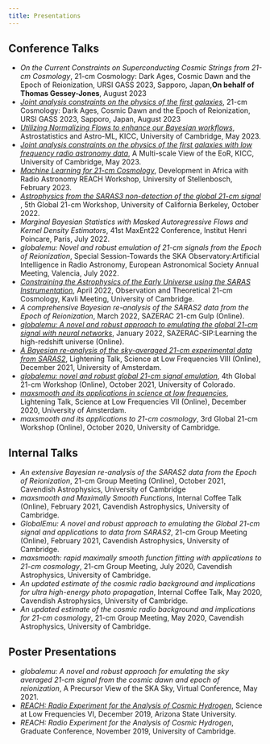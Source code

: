 ```yaml
---
title: Presentations
---
```


## Conference Talks
- *On the Current Constraints on Superconducting Cosmic Strings from 21-cm Cosmology*, 21-cm Cosmology: Dark Ages, Cosmic Dawn and the Epoch of Reionization, URSI GASS 2023, Sapporo, Japan,**On behalf of Thomas Gessey-Jones**, August 2023
- [*Joint analysis constraints on the physics of the first galaxies*](https://github.com/htjb/Talks/raw/master/Talks/URSI_2023/joint_analysis_margarine.pdf), 21-cm Cosmology: Dark Ages, Cosmic Dawn and the Epoch of Reionization, URSI GASS 2023, Sapporo, Japan, August 2023
- [*Utilizing Normalizing Flows to enhance our Bayesian workflows*](https://github.com/htjb/Talks/blob/master/Talks/KICC_Astrostats/AstroStats_Bevins.pdf), Astrostatistics and Astro-ML, KICC, University of Cambridge, May 2023.
- [*Joint analysis constraints on the physics of the first galaxies with low frequency radio astronomy data*](https://github.com/htjb/Talks/blob/master/Talks/KICC_EoR/Bevins_KICC_EoR.pdf), A Multi-scale View of the EoR, KICC, University of Cambridge, May 2023.
- [*Machine Learning for 21-cm Cosmology*](https://github.com/htjb/Talks/blob/master/Talks/DARA_REACH_Workshop/DARA_Workshop.pdf),
Development in Africa with Radio Astronomy REACH Workshop, University of Stellenbosch, February 2023.
- [*Astrophysics from the SARAS3 non-detection of the global 21-cm signal*](https://global21cmworkshop.org/2022-berkeley/) , 5th Global 21-cm Workshop, University of California Berkeley, October 2022.
- *Marginal Bayesian Statistics with Masked Autoregressive Flows and Kernel Density Estimators*, 41st
MaxEnt22 Conference, Institut Henri Poincare, Paris, July 2022.
- *globalemu: Novel and robust emulation of 21-cm signals from the Epoch of Reionization*, Special Session-Towards
the SKA Observatory:Artificial Intelligence in Radio Astronomy, European Astronomical
Society Annual Meeting, Valencia, July 2022.
- [*Constraining the Astrophysics of the Early Universe using the SARAS Instrumentation*](https://www.kicc.cam.ac.uk/events/kavli-science-themed-meetings/observational-and-theoretical-21-cm-cosmology), April 2022,
Observation and Theoretical 21-cm Cosmology, Kavli Meeting, University of Cambridge.
- *A comprehensive Bayesian re-analysis of the SARAS2 data from the Epoch of Reionization*, March 2022,
SAZERAC 21-cm Gulp (Online).
- [*globalemu: A novel and robust approach to emulating the global 21-cm signal with neural networks*](https://www.youtube.com/watch?v=BFwia93NuAc&list=PLp95u5tgS_YUkFaLATBQpLajJzO5ljN5u&index=6), January 2022, SAZERAC-SIP:Learning the high-redshift universe (Online).
- [*A Bayesian re-analysis of the sky-averaged 21-cm experimental data
from SARAS2*](https://www.youtube.com/watch?v=93KCp7rHcGA&list=PLZL7YmXBBHPDCyNfJcWwP78GgacY_Og4E&index=23),
Lightening Talk, Science at Low Frequencies VIII (Online), December 2021, University of Amsterdam.
- [*globalemu: novel and robust global 21-cm signal
emulation*](https://www.youtube.com/watch?v=862NuVyF33k&list=PLF7c7ri2hrnGlwbn4JLc0PWbncSeARdTP&index=4),
4th Global 21-cm Workshop (Online), October 2021, University of Colorado.
- [*maxsmooth and its applications in science at low frequencies*](https://www.youtube.com/watch?v=Yw6_IInwTNE),
Lightening Talk, Science at Low Frequencies VII (Online), December 2020,
University of Amsterdam.
- *maxsmooth and its applications to 21-cm cosmology*,
3rd Global 21-cm Workshop (Online), October 2020, University of Cambridge.


## Internal Talks
- *An extensive Bayesian re-analysis of the SARAS2 data from the Epoch of Reionization*,
21-cm Group Meeting (Online), October 2021, Cavendish Astrophysics, University of Cambridge
- *maxsmooth and Maximally Smooth Functions*, Internal Coffee Talk (Online),
February 2021, Cavendish Astrophysics, University of Cambridge.
- *GlobalEmu: A novel and robust approach to emulating the Global 21-cm
signal and applications to data from SARAS2*, 21-cm Group Meeting (Online), February 2021,
Cavendish Astrophysics, University of Cambridge.
- *maxsmooth: rapid maximally smooth function fitting with applications
to 21-cm cosmology*, 21-cm Group Meeting, July 2020,
Cavendish Astrophysics, University of Cambridge.
- *An updated estimate of the cosmic radio background and implications
for ultra high-energy photo propagation*, Internal Coffee Talk,
May 2020, Cavendish Astrophysics, University of Cambridge.
- *An updated estimate of the cosmic radio background and implications
for 21-cm cosmology*, 21-cm Group Meeting,
May 2020, Cavendish Astrophysics, University of Cambridge.

## Poster Presentations
- *globalemu:  A novel and robust approach for emulating the sky averaged 21-cm
signal  from  the  cosmic  dawn  and  epoch  of  reionization*, A Precursor View
of the SKA Sky, Virtual Conference, May 2021.
- [*REACH: Radio Experiment for the Analysis of Cosmic Hydrogen*](https://drive.google.com/file/d/1dvgumyu4cXxXqoYxikU3DKOa4u_gpGzn/view'),
Science at Low Frequencies VI, December 2019, Arizona State University.
- *REACH: Radio Experiment for the Analysis of Cosmic Hydrogen*,
Graduate Conference, November 2019, University of Cambridge.
